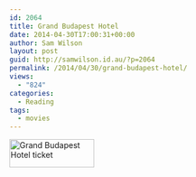 ```yaml
---
id: 2064
title: Grand Budapest Hotel
date: 2014-04-30T17:00:31+00:00
author: Sam Wilson
layout: post
guid: http://samwilson.id.au/?p=2064
permalink: /2014/04/30/grand-budapest-hotel/
views:
  - "824"
categories:
  - Reading
tags:
  - movies
---
```

<img src="http://samwilson.id.au/wp-content/uploads/2014/06/Grand-Budapest-Hotel-ticket-150x50.png" alt="Grand Budapest Hotel ticket" width="150" height="50" class="aligncenter size-thumbnail wp-image-2068" srcset="https://samwilson.id.au/wp-content/uploads/2014/06/Grand-Budapest-Hotel-ticket-150x50.png 150w, https://samwilson.id.au/wp-content/uploads/2014/06/Grand-Budapest-Hotel-ticket-500x169.png 500w, https://samwilson.id.au/wp-content/uploads/2014/06/Grand-Budapest-Hotel-ticket-1024x346.png 1024w" sizes="(max-width: 150px) 100vw, 150px" />